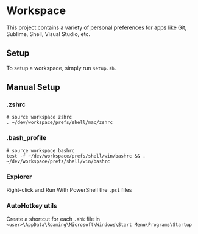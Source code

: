 # Workspace

This project contains a variety of personal preferences for apps like Git, Sublime, Shell, Visual Studio, etc.


## Setup

To setup a workspace, simply run `setup.sh`.

## Manual Setup

### .zshrc
```
# source workspace zshrc
. ~/dev/workspace/prefs/shell/mac/zshrc
```

### .bash_profile
```
# source workspace bashrc
test -f ~/dev/workspace/prefs/shell/win/bashrc && . ~/dev/workspace/prefs/shell/win/bashrc
```

### Explorer
Right-click and Run With PowerShell the `.ps1` files


### AutoHotkey utils
Create a shortcut for each `.ahk` file in `<user>\AppData\Roaming\Microsoft\Windows\Start Menu\Programs\Startup`

